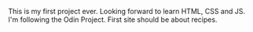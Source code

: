This is my first project ever. Looking forward to learn HTML, CSS and JS.
I'm following the Odin Project. First site should be about recipes.